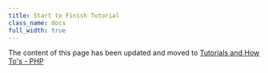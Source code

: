 ```yaml
---
title: Start to Finish Tutorial
class_name: docs
full_width: true
---
```


The content of this page has been updated and moved to [Tutorials and How To's - PHP](/docs/specifics/php/)